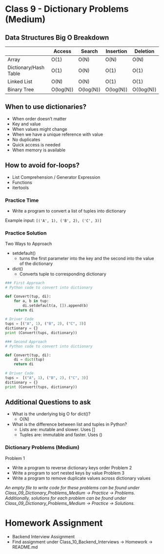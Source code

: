 # Class 9 - Dictionary Problems (Medium)

## Data Structures Big O Breakdown

| | Access | Search | Insertion | Deletion |
| --- | --- | --- | --- | --- |
| Array | O(1) | O(N) | O(N) | O(N) |
| Dictionary/Hash Table | O(1) | O(N) | O(1) | O(1) |
| Linked List | O(N) | O(N) | O(1) | O(1) |
| Binary Tree | O(log(N)) | O(log(N)) | O(log(N)) | O((log(N)) |

## When to use dictionaries?
- When order doesn’t matter
- Key and value
- When values might change
- When we have a unique reference with value
- No duplicates
- Quick access is needed
- When memory is available

## How to avoid for-loops?
- List Comprehension / Generator Expression
- Functions
- itertools

### Practice Time
- Write a program to convert a list of tuples into dictionary

Example input: `[('A', 1), ('B', 2), ('C', 3)]`

### Practice Solution
Two Ways to Approach
- setdefault() 
    - turns the first parameter into the key and the second into the value of the dictionary
- dict()
    - Converts tuple to corresponding dictionary

```python
### First Approach
# Python code to convert into dictionary

def Convert(tup, di):
	for a, b in tup:
		di.setdefault(a, []).append(b)
	return di
	
# Driver Code	
tups = [("A", 1), ("B", 2), ("C", 3)]
dictionary = {}
print (Convert(tups, dictionary))
```

```python
### Second Approach
# Python code to convert into dictionary

def Convert(tup, di):
	di = dict(tup)
	return di
	
# Driver Code
tups =  [("A", 1), ("B", 2), ("C", 3)]
dictionary = {}
print (Convert(tups, dictionary))
```

## Additional Questions to ask
- What is the underlying big O for dict()?
    - O(N)
- What is the difference between list and tuples in Python?
    - Lists are: mutable and slower. Uses []
    - Tuples are: immutable and faster. Uses ()


### Dictionary Problems (Medium)
Problem 1
- Write a program to reverse dictionary keys order
Problem 2
- Write a program to sort nested keys by value
Problem 3
- Write a program to remove duplicate values across dictionary values
		
*An empty file to write code for these problems can be found under Class_09_Dictionary_Problems_Medium -> Practice -> Problems. Additionally, solutions for each problem can be found under Class_09_Dictionary_Problems_Medium -> Practice -> Solutions.*

# Homework Assignment
- Backend Interview Assignment
- Find assignment under Class_10_Backend_Interviews -> Homework -> README.md